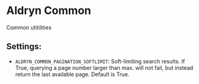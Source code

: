 # Aldryn Common

Common utitilities

## Settings:
* ``ALDRYN_COMMON_PAGINATION_SOFTLIMIT``: Soft-limiting search results. If True, querying a page number larger than max.
 will not fail, but instead return the last available page. Default is True.